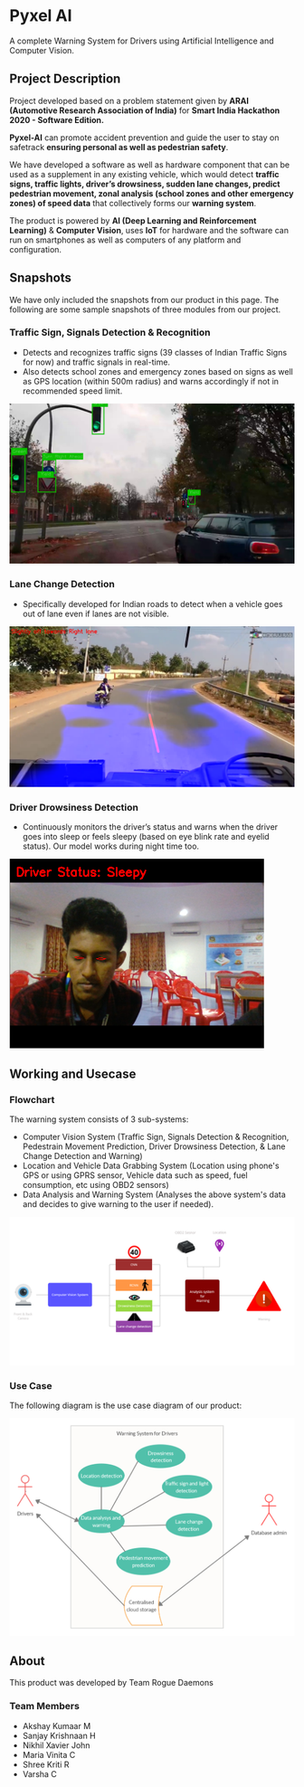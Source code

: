 # Pyxel AI

A complete Warning System for Drivers using Artificial Intelligence and Computer Vision.

## Project Description

Project developed based on a problem statement given by **ARAI (Automotive Research Association of India)** for **Smart India Hackathon 2020 - Software Edition.**

**Pyxel-AI** can promote accident prevention and guide the user to stay on safetrack **ensuring personal as well as pedestrian safety**.

We have developed a software as well as hardware component that can be used as a supplement in any existing vehicle, which would detect **traffic signs, traffic lights, driver’s drowsiness, sudden lane changes, predict pedestrian movement, zonal analysis (school zones and other emergency zones) of speed data** that collectively forms our **warning system**. 

The product is powered by **AI (Deep Learning and Reinforcement Learning)** & **Computer Vision**, uses **IoT** for hardware and the software can run on smartphones as well as computers of any platform and configuration.

## Snapshots

We have only included the snapshots from our product in this page. The following are some sample snapshots of three modules from our project. 

### Traffic Sign, Signals Detection & Recognition

* Detects and recognizes traffic signs (39 classes of Indian Traffic Signs for now) and traffic signals in real-time.
* Also detects school zones and emergency zones based on signs as well as GPS location (within 500m radius)  and warns accordingly if not in recommended speed  limit.

![Traffic Sign and Light](images/traffic.png)

### Lane Change Detection

* Specifically developed for Indian roads to detect when a vehicle goes out of lane even if lanes are not visible.

![Lane Change](images/lane.png)

### Driver Drowsiness Detection

* Continuously monitors the driver’s status and warns when the driver goes into sleep or feels sleepy (based on eye blink rate and eyelid status).  Our model works during night time too.

![Drowsiness](images/drowsy.png)

## Working and Usecase

### Flowchart

The warning system consists of 3 sub-systems:

* Computer Vision System (Traffic Sign, Signals Detection & Recognition, Pedestrain Movement Prediction, Driver Drowsiness Detection, & Lane Change Detection and Warning)
* Location and Vehicle Data Grabbing System (Location using phone's GPS or using GPRS sensor, Vehicle data such as speed, fuel consumption, etc using OBD2 sensors)
* Data Analysis and Warning System (Analyses the above system's data and decides to give warning to the user if needed).

![Flow Chart](images/traf_flow.png)

### Use Case 

The following diagram is the use case diagram of our product:

![Use Case](images/use_case.png)

## About

This product was developed by Team Rogue Daemons

### Team Members

* Akshay Kumaar M
* Sanjay Krishnaan H
* Nikhil Xavier John
* Maria Vinita C
* Shree Kriti R
* Varsha C
